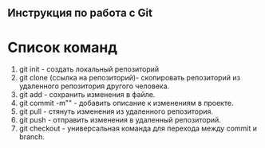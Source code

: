 ## Инструкция по работа с Git

# Список команд

1. git init - создать локальный репозиторий
2. git clone (ссылка на репозиторий)- скопировать репозиторий из удаленного репозитория  другого человека.
3. git add - сохранить изменения в файле.
4. git commit -m"" - добавить описание к изменениям в проекте.
5. git pull - стянуть изменения из удаленного  репозитория.
6. git push - отправить изменения в удаленный репозиторий.
7. git checkout - универсальная команда для перехода между commit и branch.